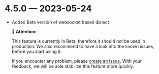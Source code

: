 # 4.5.0 — 2023-05-24

* Added Beta version of websocket based dialect

    **🚨 Attention:**

    This feature is currently in Beta, therefore it should not be used in production.
    We also recommend to have a look into the known issues, before you start using it.

    If you encounter any problem, please [create an issue](https://github.com/exasol/sqlalchemy-exasol/issues/new?assignees=&labels=bug&projects=&template=bug.md&title=%F0%9F%90%9E+%3CInsert+Title%3E).
    With your feedback, we will be able stabilize this feature more quickly.


